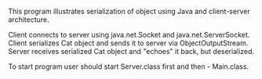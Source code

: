 This program illustrates serialization of object using Java and client-server architecture.

Client connects to server using java.net.Socket and java.net.ServerSocket.
Client serializes Cat object and sends it to server via ObjectOutputStream.
Server receives serialized Cat object and "echoes" it back, but deserialized.

To start program user should start Server.class first and then - Main.class.
